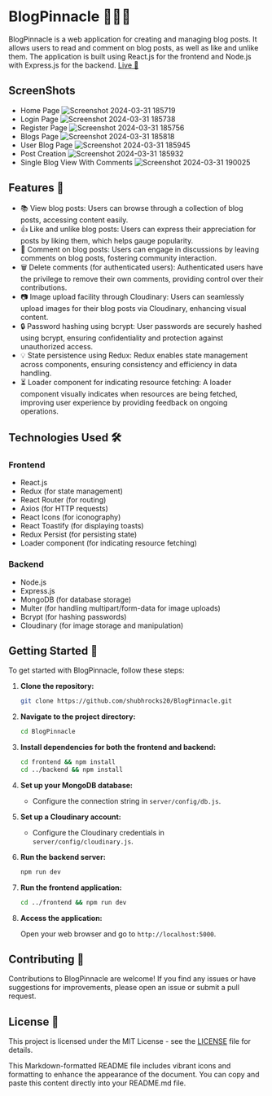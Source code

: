 # BlogPinnacle 👨🏻‍💻

BlogPinnacle is a web application for creating and managing blog posts. It allows users to read and comment on blog posts, as well as like and unlike them. The application is built using React.js for the frontend and Node.js with Express.js for the backend.
<a href="https://blogpinnacle.netlify.app/" target="_blank">Live 🔗</a>
## ScreenShots
- Home Page
  ![Screenshot 2024-03-31 185719](https://github.com/shubhrocks20/BlogPinnacle/assets/94545975/e6e25606-ed5f-499a-8995-ca550206daba)
- Login Page
  ![Screenshot 2024-03-31 185738](https://github.com/shubhrocks20/BlogPinnacle/assets/94545975/432d0895-f05c-48f3-8204-9dfffe54f4a0)
- Register Page
  ![Screenshot 2024-03-31 185756](https://github.com/shubhrocks20/BlogPinnacle/assets/94545975/8cc5abc3-5188-480c-bdcd-c93b6d5f3061)
- Blogs Page
  ![Screenshot 2024-03-31 185818](https://github.com/shubhrocks20/BlogPinnacle/assets/94545975/32c30f4a-e4a7-49f9-8ddb-40f7a6e7ff41)
- User Blog Page
  ![Screenshot 2024-03-31 185945](https://github.com/shubhrocks20/BlogPinnacle/assets/94545975/f299740a-5ee8-4b31-8191-cbace9565638)
- Post Creation
  ![Screenshot 2024-03-31 185932](https://github.com/shubhrocks20/BlogPinnacle/assets/94545975/266da535-56cd-4239-adc5-b14c539c467a)
- Single Blog View With Comments
  ![Screenshot 2024-03-31 190025](https://github.com/shubhrocks20/BlogPinnacle/assets/94545975/be680f67-d317-4263-9269-ca5f19dc5e56)

## Features 🌟

- 📚 View blog posts: Users can browse through a collection of blog posts, accessing content easily.
- 👍 Like and unlike blog posts: Users can express their appreciation for posts by liking them, which helps gauge popularity.
- 💬 Comment on blog posts: Users can engage in discussions by leaving comments on blog posts, fostering community interaction.
- 🗑️ Delete comments (for authenticated users): Authenticated users have the privilege to remove their own comments, providing control over their contributions.
- 📷 Image upload facility through Cloudinary: Users can seamlessly upload images for their blog posts via Cloudinary, enhancing visual content.
- 🔒 Password hashing using bcrypt: User passwords are securely hashed using bcrypt, ensuring confidentiality and protection against unauthorized access.
- 💡 State persistence using Redux: Redux enables state management across components, ensuring consistency and efficiency in data handling.
- ⏳ Loader component for indicating resource fetching: A loader component visually indicates when resources are being fetched, improving user experience by providing feedback on ongoing operations.

## Technologies Used 🛠️

### Frontend

- React.js
- Redux (for state management)
- React Router (for routing)
- Axios (for HTTP requests)
- React Icons (for iconography)
- React Toastify (for displaying toasts)
- Redux Persist (for persisting state)
- Loader component (for indicating resource fetching)

### Backend

- Node.js
- Express.js
- MongoDB (for database storage)
- Multer (for handling multipart/form-data for image uploads)
- Bcrypt (for hashing passwords)
- Cloudinary (for image storage and manipulation)

## Getting Started 🚀

To get started with BlogPinnacle, follow these steps:

1. **Clone the repository:**

   ```bash
   git clone https://github.com/shubhrocks20/BlogPinnacle.git
   ```

2. **Navigate to the project directory:**

   ```bash
   cd BlogPinnacle
   ```

3. **Install dependencies for both the frontend and backend:**

   ```bash
   cd frontend && npm install
   cd ../backend && npm install
   ```

4. **Set up your MongoDB database:**

   - Configure the connection string in `server/config/db.js`.

5. **Set up a Cloudinary account:**

   - Configure the Cloudinary credentials in `server/config/cloudinary.js`.

6. **Run the backend server:**

   ```bash
   npm run dev
   ```

7. **Run the frontend application:**

   ```bash
   cd ../frontend && npm run dev
   ```

8. **Access the application:**

   Open your web browser and go to `http://localhost:5000`.

## Contributing 🤝

Contributions to BlogPinnacle are welcome! If you find any issues or have suggestions for improvements, please open an issue or submit a pull request.

## License 📝

This project is licensed under the MIT License - see the [LICENSE](LICENSE) file for details.

This Markdown-formatted README file includes vibrant icons and formatting to enhance the appearance of the document. You can copy and paste this content directly into your README.md file.
